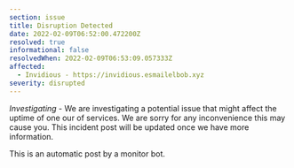 ```yaml
---
section: issue
title: Disruption Detected
date: 2022-02-09T06:52:00.472200Z
resolved: true
informational: false
resolvedWhen: 2022-02-09T06:53:09.057333Z
affected:
  - Invidious - https://invidious.esmailelbob.xyz
severity: disrupted
---
```

*Investigating* - We are investigating a potential issue that might affect the uptime of one our of services. We are sorry for any inconvenience this may cause you. This incident post will be updated once we have more information.

This is an automatic post by a monitor bot.
        